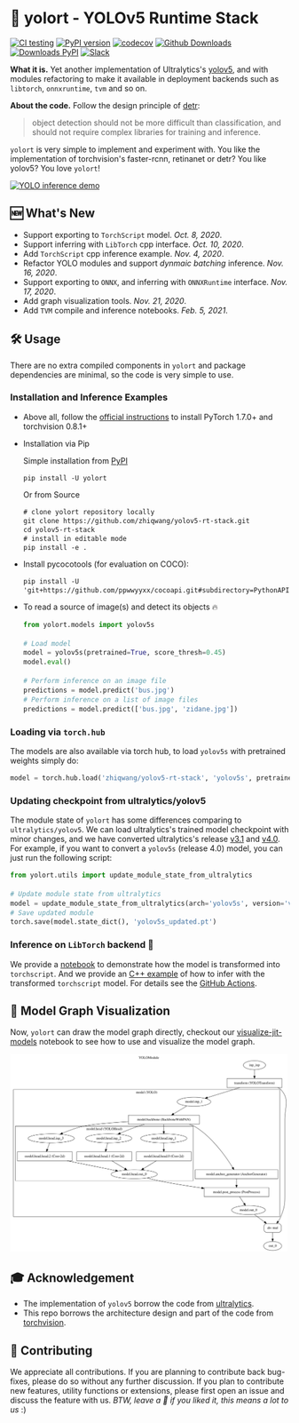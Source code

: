 # 🔦 yolort - YOLOv5 Runtime Stack

[![CI testing](https://github.com/zhiqwang/yolov5-rt-stack/workflows/CI%20testing/badge.svg)](https://github.com/zhiqwang/yolov5-rt-stack/actions?query=workflow%3A%22CI+testing%22)
[![PyPI version](https://badge.fury.io/py/yolort.svg)](https://badge.fury.io/py/yolort)
[![codecov](https://codecov.io/gh/zhiqwang/yolov5-rt-stack/branch/master/graph/badge.svg?token=1GX96EA72Y)](https://codecov.io/gh/zhiqwang/yolov5-rt-stack)
[![Github Downloads](https://img.shields.io/github/downloads/zhiqwang/yolov5-rt-stack/total?color=blue&label=Downloads&logo=github&logoColor=lightgrey)](https://img.shields.io/github/downloads/zhiqwang/yolov5-rt-stack/total?color=blue&label=Downloads&logo=github&logoColor=lightgrey)
[![Downloads PyPI](https://static.pepy.tech/personalized-badge/yolort?period=total&units=international_system&left_color=grey&right_color=blue&left_text=Downloads%20PyPI)](https://pepy.tech/project/yolort)
[![Slack](https://img.shields.io/badge/slack-chat-green.svg?logo=slack)](https://join.slack.com/t/yolort/shared_invite/zt-mqwc7235-940aAh8IaKYeWclrJx10SA)

**What it is.** Yet another implementation of Ultralytics's [yolov5](https://github.com/ultralytics/yolov5), and with modules refactoring to make it available in deployment backends such as `libtorch`, `onnxruntime`, `tvm` and so on.

**About the code.** Follow the design principle of [detr](https://github.com/facebookresearch/detr):

> object detection should not be more difficult than classification, and should not require complex libraries for training and inference.

`yolort` is very simple to implement and experiment with. You like the implementation of torchvision's faster-rcnn, retinanet or detr? You like yolov5? You love `yolort`!

<a href=".github/zidane.jpg"><img src=".github/zidane.jpg" alt="YOLO inference demo" width="500"/></a>

## 🆕 What's New

- Support exporting to `TorchScript` model. *Oct. 8, 2020*.
- Support inferring with `LibTorch` cpp interface. *Oct. 10, 2020*.
- Add `TorchScript` cpp inference example. *Nov. 4, 2020*.
- Refactor YOLO modules and support *dynmaic batching* inference. *Nov. 16, 2020*.
- Support exporting to `ONNX`, and inferring with `ONNXRuntime` interface. *Nov. 17, 2020*.
- Add graph visualization tools. *Nov. 21, 2020*.
- Add `TVM` compile and inference notebooks. *Feb. 5, 2021*.

## 🛠️ Usage

There are no extra compiled components in `yolort` and package dependencies are minimal, so the code is very simple to use.

### Installation and Inference Examples

- Above all, follow the [official instructions](https://pytorch.org/get-started/locally/) to install PyTorch 1.7.0+ and torchvision 0.8.1+

- Installation via Pip

  Simple installation from [PyPI](https://pypi.org/project/yolort/)

  ```shell
  pip install -U yolort
  ```

  Or from Source

  ```shell
  # clone yolort repository locally
  git clone https://github.com/zhiqwang/yolov5-rt-stack.git
  cd yolov5-rt-stack
  # install in editable mode
  pip install -e .
  ```

- Install pycocotools (for evaluation on COCO):

  ```shell
  pip install -U 'git+https://github.com/ppwwyyxx/cocoapi.git#subdirectory=PythonAPI'
  ```

- To read a source of image(s) and detect its objects 🔥

  ```python
  from yolort.models import yolov5s

  # Load model
  model = yolov5s(pretrained=True, score_thresh=0.45)
  model.eval()

  # Perform inference on an image file
  predictions = model.predict('bus.jpg')
  # Perform inference on a list of image files
  predictions = model.predict(['bus.jpg', 'zidane.jpg'])
  ```

### Loading via `torch.hub`

The models are also available via torch hub, to load `yolov5s` with pretrained weights simply do:

```python
model = torch.hub.load('zhiqwang/yolov5-rt-stack', 'yolov5s', pretrained=True)
```

### Updating checkpoint from ultralytics/yolov5

The module state of `yolort` has some differences comparing to `ultralytics/yolov5`. We can load ultralytics's trained model checkpoint with minor changes, and we have converted ultralytics's release [v3.1](https://github.com/ultralytics/yolov5/releases/tag/v3.1) and [v4.0](https://github.com/ultralytics/yolov5/releases/tag/v4.0). For example, if you want to convert a `yolov5s` (release 4.0) model, you can just run the following script:

```python
from yolort.utils import update_module_state_from_ultralytics

# Update module state from ultralytics
model = update_module_state_from_ultralytics(arch='yolov5s', version='v4.0')
# Save updated module
torch.save(model.state_dict(), 'yolov5s_updated.pt')
```

### Inference on `LibTorch` backend 🚀

We provide a [notebook](notebooks/inference-pytorch-export-libtorch.ipynb) to demonstrate how the model is transformed into `torchscript`. And we provide an [C++ example](./deployment) of how to infer with the transformed `torchscript` model. For details see the [GitHub Actions](.github/workflows/ci_test.yml).

## 🎨 Model Graph Visualization

Now, `yolort` can draw the model graph directly, checkout our [visualize-jit-models](notebooks/visualize-jit-models.ipynb) notebook to see how to use and visualize the model graph.

<a href="notebooks/assets/yolov5.detail.svg"><img src="notebooks/assets/yolov5.detail.svg" alt="YOLO model visualize" width="500"/></a>

## 🎓 Acknowledgement

- The implementation of `yolov5` borrow the code from [ultralytics](https://github.com/ultralytics/yolov5).
- This repo borrows the architecture design and part of the code from [torchvision](https://github.com/pytorch/vision).

## 🤗 Contributing

We appreciate all contributions. If you are planning to contribute back bug-fixes, please do so without any further discussion. If you plan to contribute new features, utility functions or extensions, please first open an issue and discuss the feature with us. *BTW, leave a 🌟 if you liked it, this means a lot to us* :)
